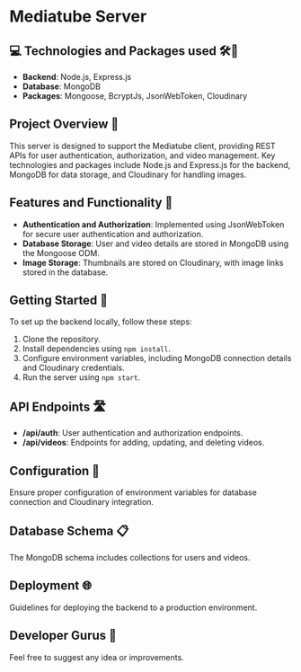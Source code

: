 # Mediatube Server

## 💻 Technologies and Packages used 🛠🧰
- **Backend**: Node.js, Express.js
- **Database**: MongoDB
- **Packages**: Mongoose, BcryptJs, JsonWebToken, Cloudinary

## Project Overview 🚀
This server is designed to support the Mediatube client, providing REST APIs for user authentication, authorization, and video management. Key technologies and packages include Node.js and Express.js for the backend, MongoDB for data storage, and Cloudinary for handling images.

## Features and Functionality 📝
- **Authentication and Authorization**: Implemented using JsonWebToken for secure user authentication and authorization.
- **Database Storage**: User and video details are stored in MongoDB using the Mongoose ODM.
- **Image Storage**: Thumbnails are stored on Cloudinary, with image links stored in the database.

## Getting Started 🚦
To set up the backend locally, follow these steps:

1. Clone the repository.
2. Install dependencies using `npm install`.
3. Configure environment variables, including MongoDB connection details and Cloudinary credentials.
4. Run the server using `npm start`.

## API Endpoints 🛣
- **/api/auth**: User authentication and authorization endpoints.
- **/api/videos**: Endpoints for adding, updating, and deleting videos.

## Configuration 🔧
Ensure proper configuration of environment variables for database connection and Cloudinary integration.

## Database Schema 📋
The MongoDB schema includes collections for users and videos.

## Deployment 🌐
Guidelines for deploying the backend to a production environment.

## Developer Gurus 🤝
Feel free to suggest any idea or improvements.
